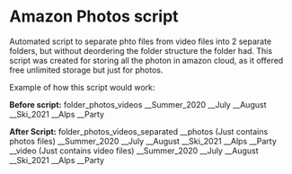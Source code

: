 # Amazon Photos script

Automated script to separate phto files from video files into 2 separate folders, but without deordering the folder structure the folder had. This script was created for storing all the photon in amazon cloud, as it offered free unlimited storage but just for photos.

Example of how this script would work:

**Before script:**
folder_photos_videos
\__Summer_2020
    \__July
    \__August
\__Ski_2021
    \__Alps
    \__Party

**After Script:**
folder_photos_videos_separated
\__photos (Just contains photos files)
    \__Summer_2020
        \__July
        \__August
    \__Ski_2021
        \__Alps
        \__Party
\__video (Just contains video files)
    \__Summer_2020
        \__July
        \__August
    \__Ski_2021
        \__Alps
        \__Party

